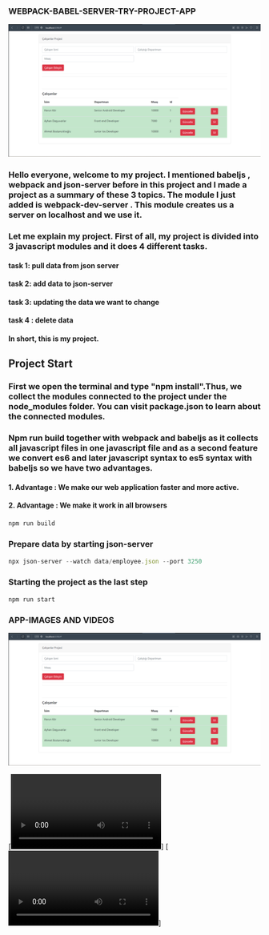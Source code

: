  ### WEBPACK-BABEL-SERVER-TRY-PROJECT-APP

![image](./Img/Ekran%20g%C3%B6r%C3%BCnt%C3%BCs%C3%BC%202022-06-20%20135128.png)

### Hello everyone, welcome to my project. I mentioned babeljs , webpack and json-server before in this project and I made a project as a summary of these 3 topics. The module I just added is webpack-dev-server . This module creates us a server on localhost and we use it.

### Let me explain my project. First of all, my project is divided into 3 javascript modules and it does 4 different tasks.

#### task 1: pull data from json server
#### task 2: add data to json-server
#### task 3: updating the data we want to change
#### task 4 : delete data
#### In short, this is my project.

## Project Start
###  First we open the terminal and type "npm install".Thus, we collect the modules connected to the project under the node_modules folder. You can visit package.json to learn about the connected modules.

### Npm run build together with webpack and babeljs as it collects all javascript files in one javascript file and as a second feature we convert es6 and later javascript syntax to es5 syntax with babeljs so we have two advantages.

#### 1. Advantage : We make our web application faster and more active.
#### 2. Advantage : We make it work in all browsers

```js
npm run build
```


### Prepare data by starting json-server

```js
npx json-server --watch data/employee.json --port 3250
```

### Starting the project as the last step

```js
npm run start
```

### APP-IMAGES AND VIDEOS

![image](./Img/Ekran%20g%C3%B6r%C3%BCnt%C3%BCs%C3%BC%202022-06-20%20135128.png)

[![Watch the video](./Img/index.js%20-%20webpack-babel-server%20-%20Visual%20Studio%20Code%202022-06-20%2013-12-30.mp4)]
[![Watch the video](./Img/%C3%87al%C4%B1%C5%9Fanlar%20Projesi%20-%20Google%20Chrome%202022-06-20%2013-10-28.mp4)]



